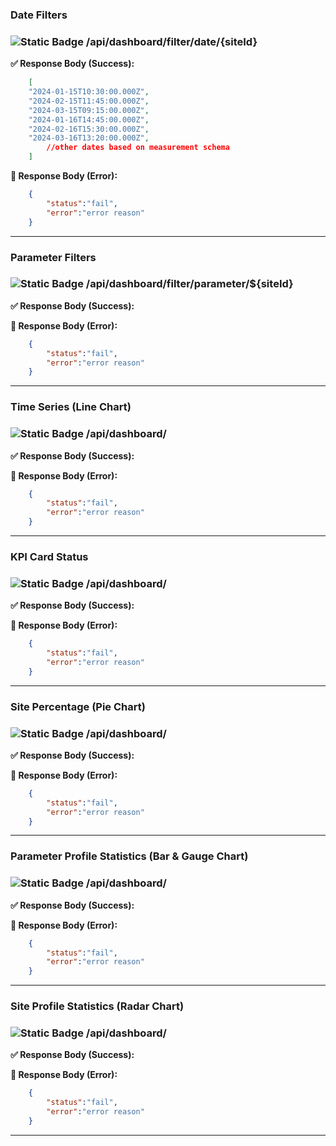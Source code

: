 ### **Date Filters**

### ![Static Badge](https://img.shields.io/badge/GET-%23009E73?style=flat&logoColor=%23111000) /api/dashboard/filter/date/{siteId}

**✅ Response Body (Success):**

```json 
    [
    "2024-01-15T10:30:00.000Z",
    "2024-02-15T11:45:00.000Z",
    "2024-03-15T09:15:00.000Z",
    "2024-01-16T14:45:00.000Z",
    "2024-02-16T15:30:00.000Z",
    "2024-03-16T13:20:00.000Z",
        //other dates based on measurement schema 
    ]
```

**🚫 Response Body (Error):**

```json 
    {
        "status":"fail",
        "error":"error reason"
    }
```

---

### **Parameter Filters**

### ![Static Badge](https://img.shields.io/badge/GET-%23009E73?style=flat&logoColor=%23111000) /api/dashboard/filter/parameter/${siteId}

**✅ Response Body (Success):**


**🚫 Response Body (Error):**

```json 
    {
        "status":"fail",
        "error":"error reason"
    }
```

---

### **Time Series (Line Chart)**

### ![Static Badge](https://img.shields.io/badge/GET-%23009E73?style=flat&logoColor=%23111000) /api/dashboard/

**✅ Response Body (Success):**

**🚫 Response Body (Error):**

```json 
    {
        "status":"fail",
        "error":"error reason"
    }
```
---

### **KPI Card Status**

### ![Static Badge](https://img.shields.io/badge/GET-%23009E73?style=flat&logoColor=%23111000) /api/dashboard/

**✅ Response Body (Success):**

**🚫 Response Body (Error):**

```json 
    {
        "status":"fail",
        "error":"error reason"
    }
```
---

### **Site Percentage (Pie Chart)**

### ![Static Badge](https://img.shields.io/badge/GET-%23009E73?style=flat&logoColor=%23111000) /api/dashboard/

**✅ Response Body (Success):**

**🚫 Response Body (Error):**

```json 
    {
        "status":"fail",
        "error":"error reason"
    }
```

---

### **Parameter Profile Statistics (Bar & Gauge Chart)**

### ![Static Badge](https://img.shields.io/badge/GET-%23009E73?style=flat&logoColor=%23111000) /api/dashboard/

**✅ Response Body (Success):**

**🚫 Response Body (Error):**

```json 
    {
        "status":"fail",
        "error":"error reason"
    }
```

---

### **Site Profile Statistics (Radar Chart)**

### ![Static Badge](https://img.shields.io/badge/GET-%23009E73?style=flat&logoColor=%23111000) /api/dashboard/

**✅ Response Body (Success):**

**🚫 Response Body (Error):**

```json 
    {
        "status":"fail",
        "error":"error reason"
    }
```

---